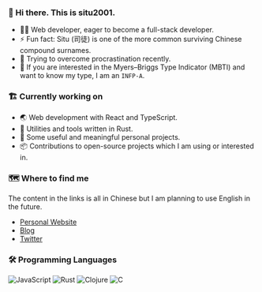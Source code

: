 ### 👋 Hi there. This is situ2001.

- 👨‍💻 Web developer, eager to become a full-stack developer.
- ⚡ Fun fact: Situ (司徒) is one of the more common surviving Chinese compound surnames.
- 💭 Trying to overcome procrastination recently.
- 🤔 If you are interested in the Myers–Briggs Type Indicator (MBTI) and want to know my type, I am an `INFP-A`.

### 🏗️ Currently working on

- 🌏 Web development with React and TypeScript.
- 🦀 Utilities and tools written in Rust.
- 🧰 Some useful and meaningful personal projects.
- 📦 Contributions to open-source projects which I am using or interested in.

### 🗺️ Where to find me

The content in the links is all in Chinese but I am planning to use English in the future.

- [Personal Website](https://situ2001.com)
- [Blog](https://situ2001.com/blog)
- [Twitter](https://twitter.com/situ200l)

### 🛠️ Programming Languages

<!-- badges are from https://github.com/Ileriayo/markdown-badges -->

![JavaScript](https://img.shields.io/badge/javascript-%23323330.svg?style=for-the-badge&logo=javascript&logoColor=%23F7DF1E)
![Rust](https://img.shields.io/badge/rust-%23000000.svg?style=for-the-badge&logo=rust&logoColor=white)
![Clojure](https://img.shields.io/badge/Clojure-%23Clojure.svg?style=for-the-badge&logo=Clojure&logoColor=Clojure)
![C](https://img.shields.io/badge/c-%2300599C.svg?style=for-the-badge&logo=c&logoColor=white)

